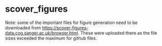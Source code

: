 # scover_figures

Note: some of the important files for figure generation need to be downloaded from https://scover-figures-data.cog.sanger.ac.uk/browser.html. These were uploaded there as the file sizes exceeded the maximum for github files. 



